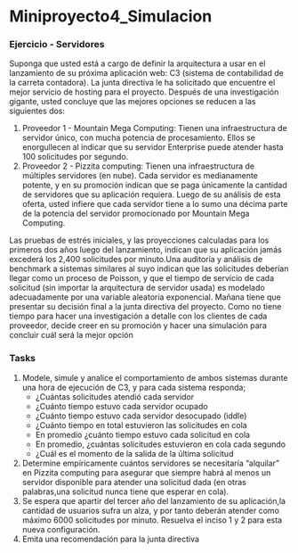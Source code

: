 # Miniproyecto4_Simulacion

### Ejercicio - Servidores
Suponga que usted está a cargo de definir la arquitectura a usar en el lanzamiento de su próxima aplicación web:
C3 (sistema de contabilidad de la carreta contadora). La junta directiva le ha solicitado que encuentre el mejor servicio de hosting para el proyecto. Después de una investigación gigante, usted concluye que las mejores opciones se reducen a las siguientes dos:

1. Proveedor 1 - Mountain Mega Computing: Tienen una infraestructura de servidor único, con mucha potencia de procesamiento. Ellos se enorgullecen al indicar que su servidor Enterprise puede atender hasta 100 solicitudes por segundo.
2. Proveedor 2 - Pizzita computing: Tienen una infraestructura de múltiples servidores (en nube). Cada servidor es medianamente potente, y en su promoción indican que se paga únicamente la cantidad de servidores que su aplicación requiera. Luego de su análisis de esta oferta, usted infiere que cada servidor tiene a lo sumo una décima parte de la potencia del servidor promocionado por Mountain Mega Computing.

Las pruebas de estrés iniciales, y las proyecciones calculadas para los primeros dos años luego del lanzamiento, indican que su aplicación jamás excederá los 2,400 solicitudes por minuto.Una auditoría y análisis de benchmark a sistemas similares al suyo indican que las solicitudes deberían llegar como un proceso de Poisson, y que el tiempo de servicio de cada solicitud (sin importar la arquitectura de servidor usada) es modelado adecuadamente por una variable aleatoria exponencial.
Mañana tiene que presentar su decisión final a la junta directiva del proyecto. Como no tiene tiempo para hacer una investigación a detalle con los clientes de cada proveedor, decide creer en su promoción y hacer una simulación para concluir cuál será la mejor opción

### Tasks
1. Modele, simule y analice el comportamiento de ambos sistemas durante una hora de ejecución de C3, y para cada sistema responda;
    - ¿Cuántas solicitudes atendió cada servidor
    - ¿Cuánto tiempo estuvo cada servidor ocupado
    - ¿Cuánto tiempo estuvo cada servidor desocupado (iddle)
    - ¿Cuánto tiempo en total estuvieron las solicitudes en cola
    - En promedio ¿cuánto tiempo estuvo cada solicitud en cola
    - En promedio, ¿cuántas solicitudes estuvieron en cola cada segundo
    - ¿Cuál es el momento de la salida de la última solicitud
2. Determine empíricamente cuántos servidores se necesitaría “alquilar” en Pizzita computing para asegurar que siempre habrá al menos un servidor disponible para atender una solicitud dada (en otras palabras,una solicitud nunca tiene que esperar en cola).
3. Se espera que apartir del tercer año del lanzamiento de su aplicación,la cantidad de usuarios sufra un alza, y por tanto deberán atender como máximo 6000 solicitudes por minuto. Resuelva el inciso 1 y 2 para esta nueva configuración.
4. Emita una recomendación para la junta directiva